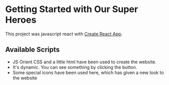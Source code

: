 # Getting Started with Our Super Heroes

This project was javascript react with [Create React App](https://github.com/facebook/create-react-app).

## Available Scripts
- JS Orient CSS and a little html have been used to create the website.
- It's dynamic. You can see something by clicking the button.
- Some special icons have been used here, which has given a new look to the website